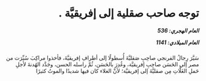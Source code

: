 <h1 dir="rtl">توجه صاحب صقلية إلى إفريقيَّة .</h1>

<h5 dir="rtl">العام الهجري:  536

العام الميلادي: 1141

</h5>

<p dir="rtl">سَيَّرَ رِجالُ الفرنجي صاحِبِ صَقليَّةَ أُسطولًا إلى أطرافِ إفريقيَّةَ، فأخذوا مراكِبَ سُيِّرَت من مصر إلى الحَسَن صاحِبِ إفريقيَّة، وغُدِرَ بالحَسَن، ثُمَّ راسله الحسن، وجَدَّد الهُدنةَ لأجلِ حَملِ الغَلَّاتِ مِن صقليَّةَ إلى إفريقيَّة؛ لأنَّ الغلاء كان فيها شديدًا والموتُ كثيرًا</p></br>
